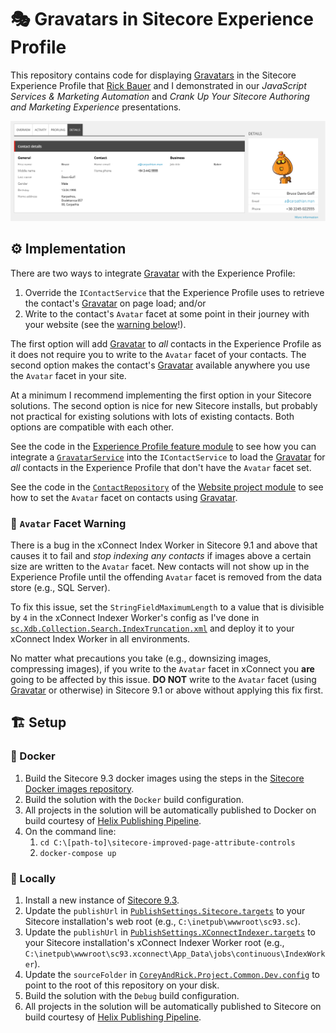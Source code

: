 # 🎭 Gravatars in Sitecore Experience Profile

This repository contains code for displaying [Gravatars][1] in the Sitecore
Experience Profile that [Rick Bauer][2] and I demonstrated in our _JavaScript
Services & Marketing Automation_ and _Crank Up Your Sitecore Authoring and
Marketing Experience_ presentations.

![Contact in Experience Profile with robohash default image](docs/robohash.png)

## ⚙️ Implementation

There are two ways to integrate [Gravatar][1] with the Experience Profile:

1. Override the `IContactService` that the Experience Profile uses to retrieve
   the contact's [Gravatar][1] on page load; and/or
2. Write to the contact's `Avatar` facet at some point in their journey with
   your website (see the [warning below](#-avatar-facet-warning)!).

The first option will add [Gravatar][1] to _all_ contacts in the Experience
Profile as it does not require you to write to the `Avatar` facet of your
contacts. The second option makes the contact's [Gravatar][1] available
anywhere you use the `Avatar` facet in your site.

At a minimum I recommend implementing the first option in your Sitecore
solutions. The second option is nice for new Sitecore installs, but probably not
practical for existing solutions with lots of existing contacts. Both options
are compatible with each other.

See the code in the [Experience Profile feature module][3] to see how you can
integrate a [`GravatarService`][4] into the `IContactService` to load the
[Gravatar][1] for _all_ contacts in the Experience Profile that don't have the
`Avatar` facet set.

See the code in the [`ContactRepository`][5] of the [Website project module][6]
to see how to set the `Avatar` facet on contacts using [Gravatar][1].

### 🚨 `Avatar` Facet Warning

There is a bug in the xConnect Index Worker in Sitecore 9.1 and above that
causes it to fail and _stop indexing any contacts_ if images above a certain
size are written to the `Avatar` facet. New contacts will not show up in the
Experience Profile until the offending `Avatar` facet is removed from the data
store (e.g., SQL Server).

To fix this issue, set the `StringFieldMaximumLength` to a value that is
divisible by `4` in the xConnect Indexer Worker's config as I've done in
[`sc.Xdb.Collection.Search.IndexTruncation.xml`][7] and deploy it to your
xConnect Index Worker in all environments.

No matter what precautions you take (e.g., downsizing images, compressing
images), if you write to the `Avatar` facet in xConnect you **are** going to be
affected by this issue. **DO NOT** write to the `Avatar` facet (using
[Gravatar][1] or otherwise) in Sitecore 9.1 or above without applying this fix
first.

## 🏗️ Setup

### 🐳 Docker

1. Build the Sitecore 9.3 docker images using the steps in the
   [Sitecore Docker images repository][8].
2. Build the solution with the `Docker` build configuration.
3. All projects in the solution will be automatically published to Docker on
   build courtesy of [Helix Publishing Pipeline][9].
4. On the command line:
   1. `cd C:\[path-to]\sitecore-improved-page-attribute-controls`
   2. `docker-compose up`

### 💽 Locally

1. Install a new instance of [Sitecore 9.3][10].
2. Update the `publishUrl` in [`PublishSettings.Sitecore.targets`][11] to your
   Sitecore installation's web root (e.g., `C:\inetpub\wwwroot\sc93.sc`).
3. Update the `publishUrl` in [`PublishSettings.XConnectIndexer.targets`][12] to
   your Sitecore installation's xConnect Indexer Worker root
   (e.g., `C:\inetpub\wwwroot\sc93.xconnect\App_Data\jobs\continuous\IndexWorker`).
4. Update the `sourceFolder` in [`CoreyAndRick.Project.Common.Dev.config`][13] to
   point to the root of this repository on your disk.
5. Build the solution with the `Debug` build configuration.
6. All projects in the solution will be automatically published to Sitecore on
   build courtesy of [Helix Publishing Pipeline][8].

[1]: https://www.gravatar.com/
[2]: https://twitter.com/Sitecordial
[3]: src/Feature/ExperienceProfile/sitecore
[4]: src/Feature/ExperienceProfile/sitecore/Services/GravatarService.cs
[5]: src/Project/Website/sitecore/Repositories/ContactRepository.cs
[6]: src/Project/Website/sitecore
[7]: src/Project/Common/xconnect-indexer/App_Data/config/sitecore/CoreyAndRick/sc.Xdb.Collection.Search.IndexTruncation.xml#L12
[8]: https://github.com/sitecore/docker-images
[9]: https://github.com/richardszalay/helix-publishing-pipeline
[10]: https://dev.sitecore.net/Downloads/Sitecore_Experience_Platform/93/Sitecore_Experience_Platform_93_Initial_Release.aspx
[11]: PublishSettings.Sitecore.targets
[12]: PublishSettings.XConnectIndexer.targets
[13]: src/Project/Common/sitecore/App_Config/Environment/CoreyAndRick.Project.Common.Dev.config
